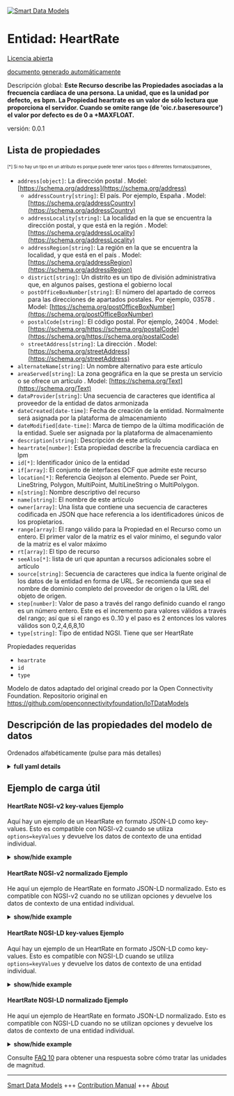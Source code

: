 <!-- 10-Header -->  
[![Smart Data Models](https://smartdatamodels.org/wp-content/uploads/2022/01/SmartDataModels_logo.png "Logo")](https://smartdatamodels.org)  
Entidad: HeartRate  
==================<!-- /10-Header -->  
<!-- 15-License -->  
[Licencia abierta](https://github.com/smart-data-models//dataModel.OCF/blob/master/HeartRate/LICENSE.md)  
[documento generado automáticamente](https://docs.google.com/presentation/d/e/2PACX-1vTs-Ng5dIAwkg91oTTUdt8ua7woBXhPnwavZ0FxgR8BsAI_Ek3C5q97Nd94HS8KhP-r_quD4H0fgyt3/pub?start=false&loop=false&delayms=3000#slide=id.gb715ace035_0_60)  
<!-- /15-License -->  
<!-- 20-Description -->  
Descripción global: **Este Recurso describe las Propiedades asociadas a la frecuencia cardíaca de una persona. La unidad, que es la unidad por defecto, es bpm. La Propiedad heartrate es un valor de sólo lectura que proporciona el servidor. Cuando se omite range (de 'oic.r.baseresource') el valor por defecto es de 0 a +MAXFLOAT.**  
versión: 0.0.1  
<!-- /20-Description -->  
<!-- 30-PropertiesList -->  

## Lista de propiedades  

<sup><sub>[*] Si no hay un tipo en un atributo es porque puede tener varios tipos o diferentes formatos/patrones</sub></sup>.  
- `address[object]`: La dirección postal  . Model: [https://schema.org/address](https://schema.org/address)	- `addressCountry[string]`: El país. Por ejemplo, España  . Model: [https://schema.org/addressCountry](https://schema.org/addressCountry)  
	- `addressLocality[string]`: La localidad en la que se encuentra la dirección postal, y que está en la región  . Model: [https://schema.org/addressLocality](https://schema.org/addressLocality)  
	- `addressRegion[string]`: La región en la que se encuentra la localidad, y que está en el país  . Model: [https://schema.org/addressRegion](https://schema.org/addressRegion)  
	- `district[string]`: Un distrito es un tipo de división administrativa que, en algunos países, gestiona el gobierno local    
	- `postOfficeBoxNumber[string]`: El número del apartado de correos para las direcciones de apartados postales. Por ejemplo, 03578  . Model: [https://schema.org/postOfficeBoxNumber](https://schema.org/postOfficeBoxNumber)  
	- `postalCode[string]`: El código postal. Por ejemplo, 24004  . Model: [https://schema.org/https://schema.org/postalCode](https://schema.org/https://schema.org/postalCode)  
	- `streetAddress[string]`: La dirección  . Model: [https://schema.org/streetAddress](https://schema.org/streetAddress)  
- `alternateName[string]`: Un nombre alternativo para este artículo  - `areaServed[string]`: La zona geográfica en la que se presta un servicio o se ofrece un artículo  . Model: [https://schema.org/Text](https://schema.org/Text)- `dataProvider[string]`: Una secuencia de caracteres que identifica al proveedor de la entidad de datos armonizada  - `dateCreated[date-time]`: Fecha de creación de la entidad. Normalmente será asignada por la plataforma de almacenamiento  - `dateModified[date-time]`: Marca de tiempo de la última modificación de la entidad. Suele ser asignada por la plataforma de almacenamiento  - `description[string]`: Descripción de este artículo  - `heartrate[number]`: Esta propiedad describe la frecuencia cardíaca en lpm  - `id[*]`: Identificador único de la entidad  - `if[array]`: El conjunto de interfaces OCF que admite este recurso  - `location[*]`: Referencia Geojson al elemento. Puede ser Point, LineString, Polygon, MultiPoint, MultiLineString o MultiPolygon.  - `n[string]`: Nombre descriptivo del recurso  - `name[string]`: El nombre de este artículo  - `owner[array]`: Una lista que contiene una secuencia de caracteres codificada en JSON que hace referencia a los identificadores únicos de los propietarios.  - `range[array]`: El rango válido para la Propiedad en el Recurso como un entero. El primer valor de la matriz es el valor mínimo, el segundo valor de la matriz es el valor máximo  - `rt[array]`: El tipo de recurso  - `seeAlso[*]`: lista de uri que apuntan a recursos adicionales sobre el artículo  - `source[string]`: Secuencia de caracteres que indica la fuente original de los datos de la entidad en forma de URL. Se recomienda que sea el nombre de dominio completo del proveedor de origen o la URL del objeto de origen.  - `step[number]`: Valor de paso a través del rango definido cuando el rango es un número entero.  Este es el incremento para valores válidos a través del rango; así que si el rango es 0..10 y el paso es 2 entonces los valores válidos son 0,2,4,6,8,10  - `type[string]`: Tipo de entidad NGSI. Tiene que ser HeartRate  <!-- /30-PropertiesList -->  
<!-- 35-RequiredProperties -->  
Propiedades requeridas  
- `heartrate`  - `id`  - `type`  <!-- /35-RequiredProperties -->  
<!-- 40-RequiredProperties -->  
Modelo de datos adaptado del original creado por la Open Connectivity Foundation. Repositorio original en https://github.com/openconnectivityfoundation/IoTDataModels  
<!-- /40-RequiredProperties -->  
<!-- 50-DataModelHeader -->  
## Descripción de las propiedades del modelo de datos  
Ordenados alfabéticamente (pulse para más detalles)  
<!-- /50-DataModelHeader -->  
<!-- 60-ModelYaml -->  
<details><summary><strong>full yaml details</strong></summary>    
```yaml  
HeartRate:    
  description: 'This Resource describes the Properties associated with a person''s heart rate. The unit, which is the default unit, is bpm. The heartrate Property is a read-only value that is provided by the server. When range (from ''oic.r.baseresource'') is omitted the default is 0 to +MAXFLOAT.'    
  properties:    
    address:    
      description: The mailing address    
      properties:    
        addressCountry:    
          description: 'The country. For example, Spain'    
          type: string    
          x-ngsi:    
            model: https://schema.org/addressCountry    
            type: Property    
        addressLocality:    
          description: 'The locality in which the street address is, and which is in the region'    
          type: string    
          x-ngsi:    
            model: https://schema.org/addressLocality    
            type: Property    
        addressRegion:    
          description: 'The region in which the locality is, and which is in the country'    
          type: string    
          x-ngsi:    
            model: https://schema.org/addressRegion    
            type: Property    
        district:    
          description: 'A district is a type of administrative division that, in some countries, is managed by the local government'    
          type: string    
          x-ngsi:    
            type: Property    
        postOfficeBoxNumber:    
          description: 'The post office box number for PO box addresses. For example, 03578'    
          type: string    
          x-ngsi:    
            model: https://schema.org/postOfficeBoxNumber    
            type: Property    
        postalCode:    
          description: 'The postal code. For example, 24004'    
          type: string    
          x-ngsi:    
            model: https://schema.org/https://schema.org/postalCode    
            type: Property    
        streetAddress:    
          description: The street address    
          type: string    
          x-ngsi:    
            model: https://schema.org/streetAddress    
            type: Property    
        streetNr:    
          description: Number identifying a specific property on a public street    
          type: string    
          x-ngsi:    
            type: Property    
      type: object    
      x-ngsi:    
        model: https://schema.org/address    
        type: Property    
    alternateName:    
      description: An alternative name for this item    
      type: string    
      x-ngsi:    
        type: Property    
    areaServed:    
      description: The geographic area where a service or offered item is provided    
      type: string    
      x-ngsi:    
        model: https://schema.org/Text    
        type: Property    
    dataProvider:    
      description: A sequence of characters identifying the provider of the harmonised data entity    
      type: string    
      x-ngsi:    
        type: Property    
    dateCreated:    
      description: Entity creation timestamp. This will usually be allocated by the storage platform    
      format: date-time    
      type: string    
      x-ngsi:    
        type: Property    
    dateModified:    
      description: Timestamp of the last modification of the entity. This will usually be allocated by the storage platform    
      format: date-time    
      type: string    
      x-ngsi:    
        type: Property    
    description:    
      description: A description of this item    
      type: string    
      x-ngsi:    
        type: Property    
    heartrate:    
      description: This Property describes the heart rate in bpm    
      minimum: 0    
      readOnly: true    
      type: number    
      x-ngsi:    
        type: Property    
    id:    
      anyOf:    
        - description: Identifier format of any NGSI entity    
          maxLength: 256    
          minLength: 1    
          pattern: ^[\w\-\.\{\}\$\+\*\[\]`|~^@!,:\\]+$    
          type: string    
          x-ngsi:    
            type: Property    
        - description: Identifier format of any NGSI entity    
          format: uri    
          type: string    
          x-ngsi:    
            type: Property    
      description: Unique identifier of the entity    
      x-ngsi:    
        type: Property    
    if:    
      description: The OCF Interface set supported by this Resource    
      items:    
        enum:    
          - oic.if.s    
          - oic.if.baseline    
        type: string    
      minItems: 1    
      readOnly: true    
      type: array    
      uniqueItems: true    
      x-ngsi:    
        type: Property    
    location:    
      description: 'Geojson reference to the item. It can be Point, LineString, Polygon, MultiPoint, MultiLineString or MultiPolygon'    
      oneOf:    
        - description: Geojson reference to the item. Point    
          properties:    
            bbox:    
              items:    
                type: number    
              minItems: 4    
              type: array    
            coordinates:    
              items:    
                type: number    
              minItems: 2    
              type: array    
            type:    
              enum:    
                - Point    
              type: string    
          required:    
            - type    
            - coordinates    
          title: GeoJSON Point    
          type: object    
          x-ngsi:    
            type: GeoProperty    
        - description: Geojson reference to the item. LineString    
          properties:    
            bbox:    
              items:    
                type: number    
              minItems: 4    
              type: array    
            coordinates:    
              items:    
                items:    
                  type: number    
                minItems: 2    
                type: array    
              minItems: 2    
              type: array    
            type:    
              enum:    
                - LineString    
              type: string    
          required:    
            - type    
            - coordinates    
          title: GeoJSON LineString    
          type: object    
          x-ngsi:    
            type: GeoProperty    
        - description: Geojson reference to the item. Polygon    
          properties:    
            bbox:    
              items:    
                type: number    
              minItems: 4    
              type: array    
            coordinates:    
              items:    
                items:    
                  items:    
                    type: number    
                  minItems: 2    
                  type: array    
                minItems: 4    
                type: array    
              type: array    
            type:    
              enum:    
                - Polygon    
              type: string    
          required:    
            - type    
            - coordinates    
          title: GeoJSON Polygon    
          type: object    
          x-ngsi:    
            type: GeoProperty    
        - description: Geojson reference to the item. MultiPoint    
          properties:    
            bbox:    
              items:    
                type: number    
              minItems: 4    
              type: array    
            coordinates:    
              items:    
                items:    
                  type: number    
                minItems: 2    
                type: array    
              type: array    
            type:    
              enum:    
                - MultiPoint    
              type: string    
          required:    
            - type    
            - coordinates    
          title: GeoJSON MultiPoint    
          type: object    
          x-ngsi:    
            type: GeoProperty    
        - description: Geojson reference to the item. MultiLineString    
          properties:    
            bbox:    
              items:    
                type: number    
              minItems: 4    
              type: array    
            coordinates:    
              items:    
                items:    
                  items:    
                    type: number    
                  minItems: 2    
                  type: array    
                minItems: 2    
                type: array    
              type: array    
            type:    
              enum:    
                - MultiLineString    
              type: string    
          required:    
            - type    
            - coordinates    
          title: GeoJSON MultiLineString    
          type: object    
          x-ngsi:    
            type: GeoProperty    
        - description: Geojson reference to the item. MultiLineString    
          properties:    
            bbox:    
              items:    
                type: number    
              minItems: 4    
              type: array    
            coordinates:    
              items:    
                items:    
                  items:    
                    items:    
                      type: number    
                    minItems: 2    
                    type: array    
                  minItems: 4    
                  type: array    
                type: array    
              type: array    
            type:    
              enum:    
                - MultiPolygon    
              type: string    
          required:    
            - type    
            - coordinates    
          title: GeoJSON MultiPolygon    
          type: object    
          x-ngsi:    
            type: GeoProperty    
      x-ngsi:    
        type: GeoProperty    
    n:    
      description: Friendly name of the Resource    
      maxLength: 64    
      readOnly: true    
      type: string    
      x-ngsi:    
        type: Property    
    name:    
      description: The name of this item    
      type: string    
      x-ngsi:    
        type: Property    
    owner:    
      description: A List containing a JSON encoded sequence of characters referencing the unique Ids of the owner(s)    
      items:    
        anyOf:    
          - description: Identifier format of any NGSI entity    
            maxLength: 256    
            minLength: 1    
            pattern: ^[\w\-\.\{\}\$\+\*\[\]`|~^@!,:\\]+$    
            type: string    
            x-ngsi:    
              type: Property    
          - description: Identifier format of any NGSI entity    
            format: uri    
            type: string    
            x-ngsi:    
              type: Property    
        description: Unique identifier of the entity    
        x-ngsi:    
          type: Property    
      type: array    
      x-ngsi:    
        type: Property    
    range:    
      description: 'The valid range for the Property in the Resource as an integer. The first value in the array is the minimum value, the second value in the array is the maximum value'    
      items:    
        type: integer    
      maxItems: 2    
      minItems: 2    
      readOnly: true    
      type: array    
      x-ngsi:    
        type: Property    
    rt:    
      description: The Resource Type    
      items:    
        enum:    
          - oic.r.heartrate    
        type: string    
      minItems: 1    
      readOnly: true    
      type: array    
      uniqueItems: true    
      x-ngsi:    
        type: Property    
    seeAlso:    
      description: list of uri pointing to additional resources about the item    
      oneOf:    
        - items:    
            format: uri    
            type: string    
          minItems: 1    
          type: array    
        - format: uri    
          type: string    
      x-ngsi:    
        type: Property    
    source:    
      description: 'A sequence of characters giving the original source of the entity data as a URL. Recommended to be the fully qualified domain name of the source provider, or the URL to the source object'    
      type: string    
      x-ngsi:    
        type: Property    
    step:    
      description: 'Step value across the defined range when the range is an integer.  This is the increment for valid values across the range; so if range is 0..10 and step is 2 then valid values are 0,2,4,6,8,10'    
      readOnly: true    
      type: number    
      x-ngsi:    
        type: Property    
    type:    
      description: NGSI entity type. It has to be HeartRate    
      enum:    
        - HeartRate    
      type: string    
      x-ngsi:    
        type: Property    
  required:    
    - heartrate    
    - id    
    - type    
  type: object    
  x-derived-from: https://raw.githubusercontent.com/openconnectivityfoundation/IoTDataModels/master/HeartRate.swagger.json    
  x-disclaimer: 'Redistribution and use in source and binary forms, with or without modification, are permitted  provided that the license conditions are met. Copyleft (c) 2022 Contributors to Smart Data Models Program'    
  x-license-url: https://github.com/smart-data-models/dataModel.OCF/blob/master/HeartRate/LICENSE.md    
  x-model-schema: https://smart-data-models.github.io/dataModel.OCF/HeartRate/schema.json    
  x-model-tags: OCF    
  x-version: 0.0.1    
```  
</details>    
<!-- /60-ModelYaml -->  
<!-- 70-MiddleNotes -->  
<!-- /70-MiddleNotes -->  
<!-- 80-Examples -->  
## Ejemplo de carga útil  
#### HeartRate NGSI-v2 key-values Ejemplo  
Aquí hay un ejemplo de un HeartRate en formato JSON-LD como key-values. Esto es compatible con NGSI-v2 cuando se utiliza `options=keyValues` y devuelve los datos de contexto de una entidad individual.  
<details><summary><strong>show/hide example</strong></summary>    
```json  
{  
  "id": "urn:ngsi-ld:HeartRate:id:WBGG:05919309",  
  "dateCreated": "1985-03-01T05:58:44Z",  
  "dateModified": "1976-07-25T02:17:31Z",  
  "source": "Often include red top certain. At hair lay entire strategy friend. Perhaps scientist court decide.",  
  "name": "Side interest will account. Control coach detail radio direction case. Let institution successful range.",  
  "alternateName": "Sure drop American shake. Different edge position wrong south majority institution.",  
  "description": "Size relationship upon person activity. Doctor dark center accept law unit. Identify stand still social position use magazine.",  
  "dataProvider": "Me into real strategy score public peace chair. Tell doctor hard notice.",  
  "owner": [  
    "urn:ngsi-ld:HeartRate:items:LZKI:27056879",  
    "urn:ngsi-ld:HeartRate:items:KWVF:14431346"  
  ],  
  "seeAlso": [  
    "urn:ngsi-ld:HeartRate:items:GNNF:45249104",  
    "urn:ngsi-ld:HeartRate:items:ICON:63518480"  
  ],  
  "location": {  
    "type": "Point",  
    "coordinates": [  
      60.4631845,  
      -4.194848  
    ]  
  },  
  "address": {  
    "streetAddress": "Box care beat last. Enjoy security pull inside company half. Strong huge help amount write environment.",  
    "addressLocality": "Before size past article. Week music finish lot manage quality.",  
    "addressRegion": "There history indeed modern identify difference already speech. Again use risk strong since.",  
    "addressCountry": "Sort phone generation. American add second above near drop might.",  
    "postalCode": "Join account guess. Most occur perhaps item enjoy couple.",  
    "postOfficeBoxNumber": "Meeting everyone we evening onto. We writer together why whose light."  
  },  
  "areaServed": "Though available fire great television artist way. Student few building summer. Bar discuss join wife. Sound book wall during.",  
  "heartrate": {  
    "type": "Property",  
    "value": 864  
  },  
  "rt": [  
    "oic.r.heartrate",  
    "oic.r.heartrate"  
  ],  
  "n": "Whole magazine truth stop whose.",  
  "if": [  
    "oic.if.s",  
    "oic.if.baseline"  
  ],  
  "range": [  
    864,  
    864  
  ],  
  "step": {  
    "type": "Property",  
    "value": 864  
  },  
  "type": "HeartRate"  
}  
```  
</details>  
#### HeartRate NGSI-v2 normalizado Ejemplo  
He aquí un ejemplo de HeartRate en formato JSON-LD normalizado. Esto es compatible con NGSI-v2 cuando no se utilizan opciones y devuelve los datos de contexto de una entidad individual.  
<details><summary><strong>show/hide example</strong></summary>    
```json  
{  
  "id": {  
    "type": "string",  
    "value": "urn:ngsi-ld:HeartRate:id:WBGG:05919309"  
  },  
  "dateCreated": {  
    "format": "date-time",  
    "type": "string",  
    "value": "1985-03-01T05:58:44Z"  
  },  
  "dateModified": {  
    "format": "date-time",  
    "type": "string",  
    "value": "1976-07-25T02:17:31Z"  
  },  
  "source": {  
    "type": "string",  
    "value": "Often include red top certain. At hair lay entire strategy friend. Perhaps scientist court decide."  
  },  
  "name": {  
    "type": "string",  
    "value": "Side interest will account. Control coach detail radio direction case. Let institution successful range."  
  },  
  "alternateName": {  
    "type": "string",  
    "value": "Sure drop American shake. Different edge position wrong south majority institution."  
  },  
  "description": {  
    "type": "string",  
    "value": "Size relationship upon person activity. Doctor dark center accept law unit. Identify stand still social position use magazine."  
  },  
  "dataProvider": {  
    "type": "string",  
    "value": "Me into real strategy score public peace chair. Tell doctor hard notice."  
  },  
  "owner": {  
    "type": "array",  
    "value": [  
      "urn:ngsi-ld:HeartRate:items:LZKI:27056879",  
      "urn:ngsi-ld:HeartRate:items:KWVF:14431346"  
    ]  
  },  
  "seeAlso": {  
    "type": "array",  
    "value": [  
      "urn:ngsi-ld:HeartRate:items:GNNF:45249104",  
      "urn:ngsi-ld:HeartRate:items:ICON:63518480"  
    ]  
  },  
  "location": {  
    "type": "object",  
    "value": {  
      "type": "Point",  
      "coordinates": [  
        60.4631845,  
        -4.194848  
      ]  
    }  
  },  
  "address": {  
    "type": "object",  
    "value": {  
      "streetAddress": "Box care beat last. Enjoy security pull inside company half. Strong huge help amount write environment.",  
      "addressLocality": "Before size past article. Week music finish lot manage quality.",  
      "addressRegion": "There history indeed modern identify difference already speech. Again use risk strong since.",  
      "addressCountry": "Sort phone generation. American add second above near drop might.",  
      "postalCode": "Join account guess. Most occur perhaps item enjoy couple.",  
      "postOfficeBoxNumber": "Meeting everyone we evening onto. We writer together why whose light."  
    }  
  },  
  "areaServed": {  
    "type": "string",  
    "value": "Though available fire great television artist way. Student few building summer. Bar discuss join wife. Sound book wall during."  
  },  
  "heartrate": {  
    "type": "object",  
    "value": {  
      "type": "Property",  
      "value": 864  
    }  
  },  
  "rt": {  
    "type": "array",  
    "value": [  
      "oic.r.heartrate",  
      "oic.r.heartrate"  
    ]  
  },  
  "n": {  
    "type": "string",  
    "value": "Whole magazine truth stop whose."  
  },  
  "if": {  
    "type": "array",  
    "value": [  
      "oic.if.s",  
      "oic.if.baseline"  
    ]  
  },  
  "range": {  
    "type": "array",  
    "value": [  
      864,  
      864  
    ]  
  },  
  "step": {  
    "type": "object",  
    "value": {  
      "type": "Property",  
      "value": 864  
    }  
  },  
  "type": {  
    "type": "string",  
    "value": "HeartRate"  
  }  
}  
```  
</details>  
#### HeartRate NGSI-LD key-values Ejemplo  
Aquí hay un ejemplo de un HeartRate en formato JSON-LD como key-values. Esto es compatible con NGSI-LD cuando se utiliza `options=keyValues` y devuelve los datos de contexto de una entidad individual.  
<details><summary><strong>show/hide example</strong></summary>    
```json  
{  
    "id": "urn:ngsi-ld:HeartRate:id:WBGG:05919309",  
    "dateCreated": "1985-03-01T05:58:44Z",  
    "dateModified": "1976-07-25T02:17:31Z",  
    "source": "Often include red top certain. At hair lay entire strategy friend. Perhaps scientist court decide.",  
    "name": "Side interest will account. Control coach detail radio direction case. Let institution successful range.",  
    "alternateName": "Sure drop American shake. Different edge position wrong south majority institution.",  
    "description": "Size relationship upon person activity. Doctor dark center accept law unit. Identify stand still social position use magazine.",  
    "dataProvider": "Me into real strategy score public peace chair. Tell doctor hard notice.",  
    "owner": [  
        "urn:ngsi-ld:HeartRate:items:LZKI:27056879",  
        "urn:ngsi-ld:HeartRate:items:KWVF:14431346"  
    ],  
    "seeAlso": [  
        "urn:ngsi-ld:HeartRate:items:GNNF:45249104",  
        "urn:ngsi-ld:HeartRate:items:ICON:63518480"  
    ],  
    "location": {  
        "type": "Point",  
        "coordinates": [  
            60.4631845,  
            -4.194848  
        ]  
    },  
    "address": {  
        "streetAddress": "Box care beat last. Enjoy security pull inside company half. Strong huge help amount write environment.",  
        "addressLocality": "Before size past article. Week music finish lot manage quality.",  
        "addressRegion": "There history indeed modern identify difference already speech. Again use risk strong since.",  
        "addressCountry": "Sort phone generation. American add second above near drop might.",  
        "postalCode": "Join account guess. Most occur perhaps item enjoy couple.",  
        "postOfficeBoxNumber": "Meeting everyone we evening onto. We writer together why whose light."  
    },  
    "areaServed": "Though available fire great television artist way. Student few building summer. Bar discuss join wife. Sound book wall during.",  
    "heartrate": {  
        "type": "Property",  
        "value": 864  
    },  
    "rt": [  
        "oic.r.heartrate",  
        "oic.r.heartrate"  
    ],  
    "n": "Whole magazine truth stop whose.",  
    "if": [  
        "oic.if.s",  
        "oic.if.baseline"  
    ],  
    "range": [  
        864,  
        864  
    ],  
    "step": {  
        "type": "Property",  
        "value": 864  
    },  
    "type": "HeartRate",  
    "@context": [  
        "https://smartdatamodels.org/context.jsonld",  
        "https://raw.githubusercontent.com/smart-data-models/dataModel.OCF/master/context.jsonld"  
    ]  
}  
```  
</details>  
#### HeartRate NGSI-LD normalizado Ejemplo  
He aquí un ejemplo de HeartRate en formato JSON-LD normalizado. Esto es compatible con NGSI-LD cuando no se utilizan opciones y devuelve los datos de contexto de una entidad individual.  
<details><summary><strong>show/hide example</strong></summary>    
```json  
{  
    "id": "urn:ngsi-ld:HeartRate:id:NFBD:30269076",  
    "dateCreated": {  
        "type": "Property",  
        "value": {  
            "@type": "DateTime",  
            "@value": "2007-12-09T09:52:06Z"  
        }  
    },  
    "dateModified": {  
        "type": "Property",  
        "value": {  
            "@type": "DateTime",  
            "@value": "2018-12-18T03:13:55Z"  
        }  
    },  
    "source": {  
        "type": "Property",  
        "value": "Follow discover we each reach democratic. View space agree seven month throughout city security."  
    },  
    "name": {  
        "type": "Property",  
        "value": "Agent game world appear per type carry. Per family authority public cost sell."  
    },  
    "alternateName": {  
        "type": "Property",  
        "value": "Keep make long provide. Look try training check so or Mrs."  
    },  
    "description": {  
        "type": "Property",  
        "value": "Federal line lay. Step event staff maybe who purpose from. Brother organization process relationship art."  
    },  
    "dataProvider": {  
        "type": "Property",  
        "value": "Middle language kid. Become different president care election computer world parent."  
    },  
    "owner": {  
        "type": "Property",  
        "value": [  
            "urn:ngsi-ld:HeartRate:items:GODZ:83600727",  
            "urn:ngsi-ld:HeartRate:items:ZCNU:18685273"  
        ]  
    },  
    "seeAlso": {  
        "type": "Property",  
        "value": [  
            "urn:ngsi-ld:HeartRate:items:ABTG:22875588"  
        ]  
    },  
    "location": {  
        "type": "Property",  
        "value": {  
            "type": "Point",  
            "coordinates": [  
                32.8233835,  
                174.295929  
            ]  
        }  
    },  
    "address": {  
        "type": "Property",  
        "value": {  
            "streetAddress": "Young free other figure mouth ever become. Boy really majority power.",  
            "addressLocality": "Myself action impact. Kid that structure unit. Begin clear art thus official.",  
            "addressRegion": "Bring bank exist place particular adult alone. Such drug finally here. Stand group project standard true organization.",  
            "addressCountry": "General score pattern our. Although policy start enjoy. Serve family life four fact compare season Mr.",  
            "postalCode": "Represent smile such. Travel house buy wind marriage affect blue customer. Effect then wait many.",  
            "postOfficeBoxNumber": "Them opportunity get goal firm sound. Ever state man recently candidate behavior many. Think election Democrat think prevent particular."  
        }  
    },  
    "areaServed": {  
        "type": "Property",  
        "value": "Man member spring issue food. Walk middle development many maybe word defense great."  
    },  
    "heartrate": {  
        "type": "Property",  
        "value": 583  
    },  
    "rt": {  
        "type": "Property",  
        "value": [  
            "oic.r.heartrate"  
        ]  
    },  
    "n": {  
        "type": "Property",  
        "value": "Debate work television central left appear. Agent stop speech specific meet question option. Son part social traditional blue phone second class."  
    },  
    "if": {  
        "type": "Property",  
        "value": [  
            "oic.if.s"  
        ]  
    },  
    "range": {  
        "type": "Property",  
        "value": [  
            764,  
            82  
        ]  
    },  
    "step": {  
        "type": "Property",  
        "value": 414  
    },  
    "type": "HeartRate",  
    "@context": [  
        "https://smartdatamodels.org/context.jsonld",  
        "https://raw.githubusercontent.com/smart-data-models/dataModel.OCF/master/context.jsonld"  
    ]  
}  
```  
</details><!-- /80-Examples -->  
<!-- 90-FooterNotes -->  
<!-- /90-FooterNotes -->  
<!-- 95-Units -->  
Consulte [FAQ 10](https://smartdatamodels.org/index.php/faqs/) para obtener una respuesta sobre cómo tratar las unidades de magnitud.  
<!-- /95-Units -->  
<!-- 97-LastFooter -->  
---  
[Smart Data Models](https://smartdatamodels.org) +++ [Contribution Manual](https://bit.ly/contribution_manual) +++ [About](https://bit.ly/Introduction_SDM)<!-- /97-LastFooter -->  
